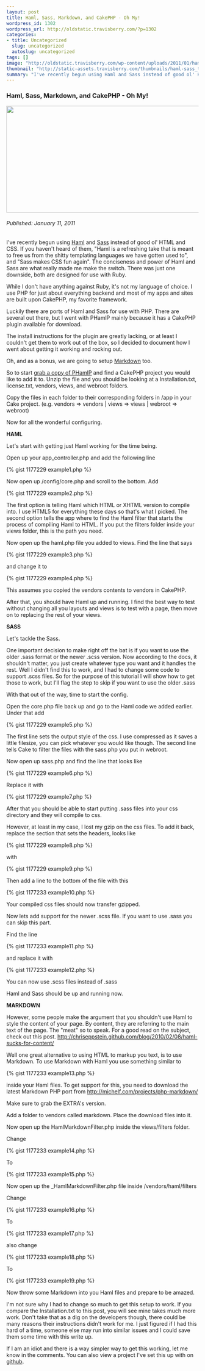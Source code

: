 ```yaml
--- 
layout: post
title: Haml, Sass, Markdown, and CakePHP - Oh My!
wordpress_id: 1302
wordpress_url: http://oldstatic.travisberry.com/?p=1302
categories: 
- title: Uncategorized
  slug: uncategorized
  autoslug: uncategorized
tags: []
image: "http://oldstatic.travisberry.com/wp-content/uploads/2011/01/haml-sass.jpg"
thumbnail: "http://static-assets.travisberry.com/thumbnails/haml-sass_thumb.jpg"
summary: "I've recently begun using Haml and Sass instead of good ol' HTML and CSS. "
---
```

<article class="post clearfix">
  <h3>Haml, Sass, Markdown, and CakePHP - Oh My!</h3>
  <a href="http://oldstatic.travisberry.com/wp-content/uploads/2011/01/haml-sass.jpg" class="postImageLink"><img src="http://oldstatic.travisberry.com/wp-content/uploads/2011/01/haml-sass.jpg" alt="" class="thumbnail alignleft" width=640 height=280 /></a>
  <h6>Published: January 11, 2011</h6>

I've recently begun using [Haml](http://haml-lang.com/) and [Sass](http://sass-lang.com/) instead of good ol' HTML and CSS. If you haven't heard of them, "Haml is a refreshing take that is meant to free us from the shitty templating languages we have gotten used to", and "Sass makes CSS fun again". The conciseness and power of Haml and Sass are what really made me make the switch. There was just one downside, both are designed for use with Ruby.

While I don't have anything against Ruby, it's not my language of choice. I use PHP for just about everything backend and most of my apps and sites are built upon CakePHP, my favorite framework.

Luckily there are ports of Haml and Sass for use with PHP. There are several out there, but I went with PHamlP mainly because it has a CakePHP plugin available for download.

The install instructions for the plugin are greatly lacking, or at least I couldn't get them to work out of the box, so I decided to document how I went about getting it working and rocking out.

Oh, and as a bonus, we are going to setup [Markdown](http://daringfireball.net/projects/markdown/) too.

So to start [grab a copy of PHamlP](http://code.google.com/p/phamlp/downloads/list) and find a CakePHP project you would like to add it to. Unzip the file and you should be looking at a Installation.txt, license.txt, vendors, views, and webroot folders.

Copy the files in each folder to their corresponding folders in /app in your Cake project. (e.g. vendors => vendors | views => views | webroot => webroot)

Now for all the wonderful configuring.

**HAML**

Let's start with getting just Haml working for the time being.

Open up your app_controller.php and add the following line

<div class="gistFallback">
{% gist 1177229 example1.php %}
</div>

Now open up /config/core.php and scroll to the bottom. Add

<div class="gistFallback">
{% gist 1177229 example2.php %}
</div>

The first option is telling Haml which HTML or XHTML version to compile into. I use HTML5 for everything these days so that's what I picked. The second option tells the app where to find the Haml filter that starts the process of compiling Haml to HTML. If you put the filters folder inside your views folder, this is the path you need.

Now open up the haml.php file you added to views. Find the line that says

<div class="gistFallback">
{% gist 1177229 example3.php %}
</div>

and change it to

<div class="gistFallback">
{% gist 1177229 example4.php %}
</div>

This assumes you copied the vendors contents to vendors in CakePHP.

After that, you should have Haml up and running. I find the best way to test without changing all you layouts and views is to test with a page, then move on to replacing the rest of your views.

**SASS**

Let's tackle the Sass.

One important decision to make right off the bat is if you want to use the older .sass format or the newer .scss version. Now according to the docs, it shouldn't matter, you just create whatever type you want and it handles the rest. Well I didn't find this to work, and I had to change some code to support .scss files. So for the purpose of this tutorial I will show how to get those to work, but I'll flag the step to skip if you want to use the older .sass

With that out of the way, time to start the config.

Open the core.php file back up and go to the Haml code we added earlier. Under that add

<div class="gistFallback">
{% gist 1177229 example5.php %}
</div>

The first line sets the output style of the css. I use compressed as it saves a little filesize, you can pick whatever you would like though. The second line tells Cake to filter the files with the sass.php you put in webroot.

Now open up sass.php and find the line that looks like
<div class="gistFallback">
{% gist 1177229 example6.php %}
</div>

Replace it with

<div class="gistFallback">
{% gist 1177229 example7.php %}
</div>

After that you should be able to start putting .sass files into your css directory and they will compile to css.

However, at least in my case, I lost my gzip on the css files. To add it back, replace the section that sets the headers, looks like

<div class="gistFallback">
{% gist 1177229 example8.php %}
</div>

with

<div class="gistFallback">
{% gist 1177229 example9.php %}
</div>

Then add a line to the bottom of the file with this

<div class="gistFallback">
{% gist 1177233 example10.php %}
</div>

Your compiled css files should now transfer gzipped.

Now lets add support for the newer .scss file. If you want to use .sass you can skip this part.

Find the line

<div class="gistFallback">
{% gist 1177233 example11.php %}
</div>

and replace it with

<div class="gistFallback">
{% gist 1177233 example12.php %}
</div>

You can now use .scss files instead of .sass

Haml and Sass should be up and running now.

**MARKDOWN**

However, some people make the argument that you shouldn't use Haml to style the content of your page. By content, they are referring to the main text of the page. The "meat" so to speak. For a good read on the subject, check out this post. http://chriseppstein.github.com/blog/2010/02/08/haml-sucks-for-content/

Well one great alternative to using HTML to markup you text, is to use Markdown. To use Markdown with Haml you use something similar to

<div class="gistFallback">
{% gist 1177233 example13.php %}
</div>

inside your Haml files. To get support for this, you need to download the latest Markdown PHP port from http://michelf.com/projects/php-markdown/

Make sure to grab the EXTRA's version.

Add a folder to vendors called markdown. Place the download files into it.

Now open up the HamlMarkdownFilter.php inside the views/filters folder.

Change

<div class="gistFallback">
{% gist 1177233 example14.php %}
</div>

To

<div class="gistFallback">
{% gist 1177233 example15.php %}
</div>

Now open up the _HamlMarkdownFilter.php file inside /vendors/haml/filters

Change

<div class="gistFallback">
{% gist 1177233 example16.php %}
</div>

To

<div class="gistFallback">
{% gist 1177233 example17.php %}
</div>

also change

<div class="gistFallback">
{% gist 1177233 example18.php %}
</div>

To

<div class="gistFallback">
{% gist 1177233 example19.php %}
</div>

Now throw some Markdown into you Haml files and prepare to be amazed.

I'm not sure why I had to change so much to get this setup to work. If you compare the Installation.txt to this post, you will see mine takes much more work. Don't take that as a dig on the developers though, there could be many reasons their instructions didn't work for me. I just figured if I had this hard of a time, someone else may run into similar issues and I could save them some time with this write up.

If I am an idiot and there is a way simpler way to get this working, let me know in the comments. You can also view a project I've set this up with on [github](https://github.com/ninetwentyfour/Homkora).
</article>